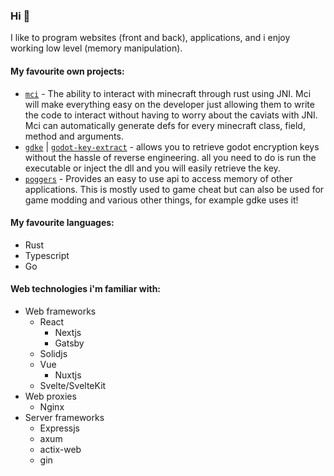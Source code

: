### Hi 👋
<!-- HEY YOU!!! WHY ARE YOU LOOKING AT SRCCCC -->
I like to program websites (front and back), applications, and i enjoy working low level (memory manipulation).
#### My favourite own projects:
- [`mci`](https://github.com/pozm/mci) - The ability to interact with minecraft through rust using JNI. Mci will make everything easy on the developer just allowing them to write the code to interact without having to worry about the caviats with JNI. Mci can automatically generate defs for every minecraft class, field, method and arguments.
- [`gdke`](https://github.com/pozm/gdke) | [`godot-key-extract`](https://github.com/pozm/godot-key-extract) - allows you to retrieve godot encryption keys without the hassle of reverse engineering. all you need to do is run the executable or inject the dll and you will easily retrieve the key.
- [`poggers`](https://github.com/pozm/poggers) - Provides an easy to use api to access memory of other applications. This is mostly used to game cheat but can also be used for game modding and various other things, for example gdke uses it!
#### My favourite languages:
- Rust
- Typescript
- Go

#### Web technologies i'm familiar with:
- Web frameworks
  - React
    - Nextjs
    - Gatsby
  - Solidjs
  - Vue
    - Nuxtjs
  - Svelte/SvelteKit
- Web proxies
  - Nginx
- Server frameworks
  - Expressjs
  - axum
  - actix-web
  - gin

